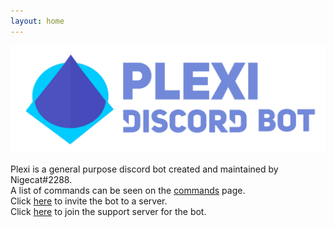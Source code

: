 ```yaml
---
layout: home
---
```


![Plexi](https://github.com/Nigecat/Plexi/raw/master/banner.png)

Plexi is a general purpose discord bot created and maintained by Nigecat#2288.  
A list of commands can be seen on the [commands](commands) page.  
Click [here](invite) to invite the bot to a server.  
Click [here](support) to join the support server for the bot.